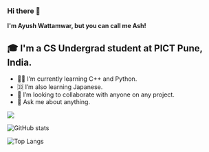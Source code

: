 ### Hi there 👋 

**I'm Ayush Wattamwar, but you can call me Ash!**

## 🎓 I'm a CS Undergrad student at PICT Pune, India.

- 🧑‍💻 I’m currently learning C++ and Python.
- 🈁 I’m also learning Japanese. 
- 👯 I’m looking to collaborate with anyone on any project.
- 💬 Ask me about anything.

![](https://visitor-badge.laobi.icu/badge?page_id=AshWattsAshWatts)


![GitHub stats](https://github-readme-stats.vercel.app/api?username=AshWatts&show_icons=true&theme=midnight-purple)


![Top Langs](https://github-readme-stats.vercel.app/api/top-langs/?username=AshWatts&theme=midnight-purple)
